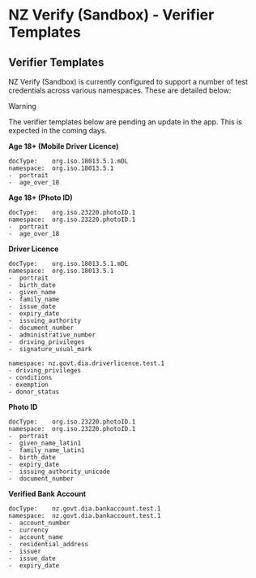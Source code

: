 # NZ Verify (Sandbox) - Verifier Templates

## Verifier Templates
NZ Verify (Sandbox) is currently configured to support a number of test credentials across various namespaces. These are detailed below:

> [!WARNING]
> The verifier templates below are pending an update in the app. This is expected in the coming days.

**Age 18+ (Mobile Driver Licence)**
```
docType:    org.iso.18013.5.1.mDL
namespace:  org.iso.18013.5.1
-  portrait
-  age_over_18
```

**Age 18+ (Photo ID)**
```
docType:    org.iso.23220.photoID.1
namespace:  org.iso.23220.photoID.1
-  portrait
-  age_over_18
```

**Driver Licence**
```
docType:    org.iso.18013.5.1.mDL
namespace:  org.iso.18013.5.1
-  portrait
-  birth_date
-  given_name
-  family_name
-  issue_date
-  expiry_date
-  issuing_authority
-  document_number
-  administrative_number
-  driving_privileges
-  signature_usual_mark

namespace: nz.govt.dia.driverlicence.test.1
- driving_privileges
- conditions
- exemption
- donor_status
```

**Photo ID**
```
docType:    org.iso.23220.photoID.1
namespace:  org.iso.23220.photoID.1
-  portrait
-  given_name_latin1
-  family_name_latin1
-  birth_date
-  expiry_date
-  issuing_authority_unicode
-  document_number
```

**Verified Bank Account**
```
docType:    nz.govt.dia.bankaccount.test.1
namespace:  nz.govt.dia.bankaccount.test.1
-  account_number
-  currency
-  account_name
-  residential_address
-  issuer
-  issue_date
-  expiry_date
```
